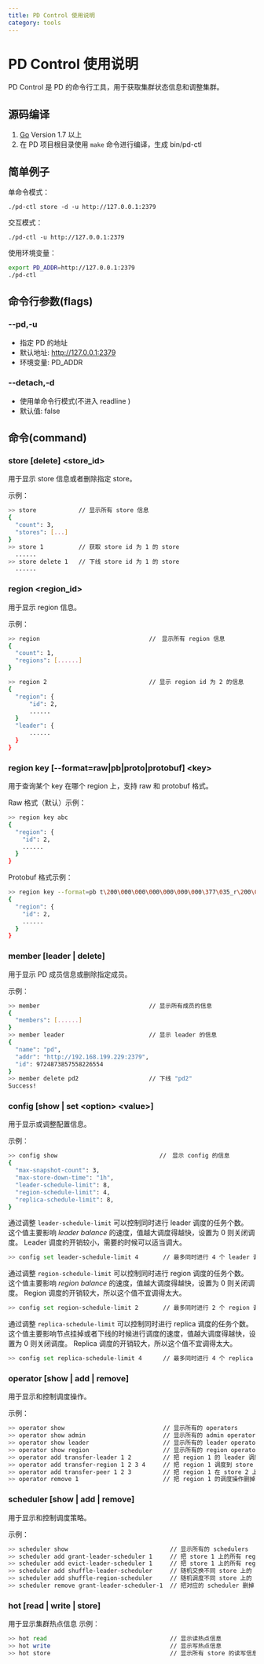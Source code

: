 ```yaml
---
title: PD Control 使用说明
category: tools
---
```


# PD Control 使用说明

PD Control 是 PD 的命令行工具，用于获取集群状态信息和调整集群。

## 源码编译

1. [Go](https://golang.org/) Version 1.7 以上
2. 在 PD 项目根目录使用 `make` 命令进行编译，生成 bin/pd-ctl

## 简单例子

单命令模式：

    ./pd-ctl store -d -u http://127.0.0.1:2379

交互模式：

    ./pd-ctl -u http://127.0.0.1:2379

使用环境变量：

```bash
export PD_ADDR=http://127.0.0.1:2379
./pd-ctl
```

## 命令行参数(flags)

### \-\-pd,-u

+ 指定 PD 的地址
+ 默认地址: http://127.0.0.1:2379
+ 环境变量: PD_ADDR

### \-\-detach,-d

+ 使用单命令行模式(不进入 readline )
+ 默认值: false

## 命令(command)

### store [delete] \<store_id\>

用于显示 store 信息或者删除指定 store。

示例：

```bash
>> store            // 显示所有 store 信息
{
  "count": 3,
  "stores": [...]
}
>> store 1          // 获取 store id 为 1 的 store
  ......
>> store delete 1   // 下线 store id 为 1 的 store
  ......
```

### region \<region_id\>

用于显示 region 信息。

示例：

```bash
>> region                               //　显示所有 region 信息
{
  "count": 1,
  "regions": [......]
}

>> region 2                             // 显示 region id 为 2 的信息
{
  "region": {
      "id": 2,
      ......
  }
  "leader": {
      ......
  }
}
```

### region key [--format=raw|pb|proto|protobuf] \<key\>

用于查询某个 key 在哪个 region 上，支持 raw 和 protobuf 格式。

Raw 格式（默认）示例：

```bash
>> region key abc
{
  "region": {
    "id": 2,
    ......
  }
}
```

Protobuf 格式示例：

```bash
>> region key --format=pb t\200\000\000\000\000\000\000\377\035_r\200\000\000\000\000\377\017U\320\000\000\000\000\000\372
{
  "region": {
    "id": 2,
    ......
  }
}
```

### member [leader | delete]

用于显示 PD 成员信息或删除指定成员。

示例：

```bash
>> member                               // 显示所有成员的信息
{
  "members": [......]
}
>> member leader                        // 显示 leader 的信息
{
  "name": "pd",
  "addr": "http://192.168.199.229:2379",
  "id": 9724873857558226554
}
>> member delete pd2                    // 下线 "pd2"
Success!
```

### config [show | set \<option\> \<value\>]

用于显示或调整配置信息。

示例：

```bash
>> config show                             //　显示 config 的信息
{
  "max-snapshot-count": 3,
  "max-store-down-time": "1h",
  "leader-schedule-limit": 8,
  "region-schedule-limit": 4,
  "replica-schedule-limit": 8,
}
```

通过调整 `leader-schedule-limit` 可以控制同时进行 leader 调度的任务个数。
这个值主要影响 *leader balance* 的速度，值越大调度得越快，设置为 0 则关闭调度。
Leader 调度的开销较小，需要的时候可以适当调大。

```bash
>> config set leader-schedule-limit 4       // 最多同时进行 4 个 leader 调度
```

通过调整 `region-schedule-limit` 可以控制同时进行 region 调度的任务个数。
这个值主要影响 *region balance* 的速度，值越大调度得越快，设置为 0 则关闭调度。
Region 调度的开销较大，所以这个值不宜调得太大。

```bash
>> config set region-schedule-limit 2       // 最多同时进行 2 个 region 调度
```

通过调整 `replica-schedule-limit` 可以控制同时进行 replica 调度的任务个数。
这个值主要影响节点挂掉或者下线的时候进行调度的速度，值越大调度得越快，设置为 0 则关闭调度。
Replica 调度的开销较大，所以这个值不宜调得太大。

```bash
>> config set replica-schedule-limit 4      // 最多同时进行 4 个 replica 调度
```

### operator [show | add | remove]

用于显示和控制调度操作。

示例：

```bash
>> operator show                            // 显示所有的 operators
>> operator show admin                      // 显示所有的 admin operators
>> operator show leader                     // 显示所有的 leader operators
>> operator show region                     // 显示所有的 region operators
>> operator add transfer-leader 1 2         // 把 region 1 的 leader 调度到 store 2
>> operator add transfer-region 1 2 3 4     // 把 region 1 调度到 store 2,3,4
>> operator add transfer-peer 1 2 3         // 把 region 1 在 store 2 上的副本调度到 store 3
>> operator remove 1                        // 把 region 1 的调度操作删掉
```

### scheduler [show | add | remove]

用于显示和控制调度策略。

示例：

```bash
>> scheduler show                             // 显示所有的 schedulers
>> scheduler add grant-leader-scheduler 1     // 把 store 1 上的所有 region 的 leader 调度到 store 1
>> scheduler add evict-leader-scheduler 1     // 把 store 1 上的所有 region 的 leader 从 store 1 调度出去
>> scheduler add shuffle-leader-scheduler     // 随机交换不同 store 上的 leader
>> scheduler add shuffle-region-scheduler     // 随机调度不同 store 上的 region
>> scheduler remove grant-leader-scheduler-1  // 把对应的 scheduler 删掉
```

### hot [read | write | store]

用于显示集群热点信息
示例：

```bash
>> hot read                                   // 显示读热点信息
>> hot write                                  // 显示写热点信息
>> hot store                                  // 显示所有 store 的读写信息
```